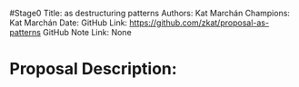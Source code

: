 #Stage0
Title: as destructuring patterns
Authors: Kat Marchán
Champions: Kat Marchán
Date: 
GitHub Link: https://github.com/zkat/proposal-as-patterns
GitHub Note Link: None

# Proposal Description:
